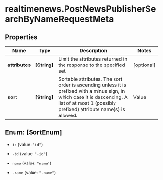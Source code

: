 # realtimenews.PostNewsPublisherSearchByNameRequestMeta

## Properties

Name | Type | Description | Notes
------------ | ------------- | ------------- | -------------
**attributes** | **[String]** | Limit the attributes returned in the response to the specified set. | [optional] 
**sort** | **[String]** | Sortable attributes. The sort order is ascending unless it is prefixed with a minus sign, in which case it is descending. A list of at most 1 (possibly prefixed) attribute name(s) is allowed. | Value | | --- | | id | | -id | | name | | -name |   | [optional] 



## Enum: [SortEnum]


* `id` (value: `"id"`)

* `-id` (value: `"-id"`)

* `name` (value: `"name"`)

* `-name` (value: `"-name"`)




